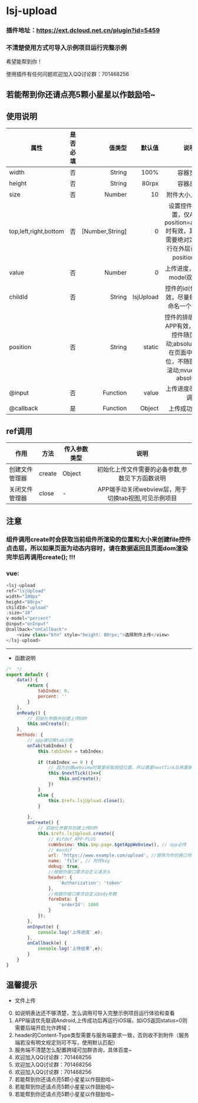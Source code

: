 # lsj-upload

### 插件地址：https://ext.dcloud.net.cn/plugin?id=5459

### 不清楚使用方式可导入示例项目运行完整示例

希望能帮到你！

使用插件有任何问题欢迎加入QQ讨论群：701468256

若能帮到你还请点亮5颗小星星以作鼓励哈~
---

## 使用说明
| 属性		| 是否必填	|  值类型	| 默认值	| 说明			|
| --------- | -------- 	| -----: 	| --: 	| :------------:|
| width		|	否 		| String	|100%	| 容器宽度		|
| height	|	否 		| String	|80rpx	| 容器高度		|
| size		|	否 		| Number	|10		| 附件大小上限(M)|
| top,left,right,bottom		|	否 		| [Number,String]	|0		| 设置控件绝对位置，仅App端position=absolute时有效，其他端若需要绝对定位可自行在外层设置css position样式|
| value		|	否 		| Number	|0		| 上传进度，通过v-model双向绑定|
| childId	|	否 		| String	|lsjUpload| 控件的id(仅APP有效，尽量每个控件命名一个唯一Id)|
| position	|	否 		| String	|static	| 控件的排版位置(仅APP有效，static=控件随页面滚动;absolute=控件在页面中绝对定位，不随窗口内容滚动;nvue仅支持absolute)|
| @input	|	否 		| Function	|value	| 上传进度改变时回调|
| @callback	|	是 		| Function	|Object	| 上传成功时回调	|

## ref调用
|作用 | 方法| 传入参数类型|  说明|
|---- | --------- | -------- | :--: |
|创建文件管理器| create|Object| 初始化上传文件需要的必备参数,参数见下方函数说明|
|关闭文件管理器| close|-		| APP端手动关闭webview层，用于切换tab视图,可见示例项目|

## 注意 
### 组件调用create时会获取当前组件所渲染的位置和大小来创建file控件点击层，所以如果页面为动态内容时，请在数据返回且页面dom渲染完毕后再调用create(); !!!

### vue:
``` javascript
<lsj-upload 
ref="lsjUpload"
width="100px"
height="80rpx"
childId="upload"
:size="10"
v-model="percent"
@input="onInput"
@callback="onCallback">
	<view class="btn" style="height: 80rpx;">选择附件上传</view>
</lsj-upload>
```

---
* 函数说明


``` javascript
/*  */
export default {
	data() {
		return {
			tabIndex: 0,
			percent: ''
		}
	},
	onReady() {
		// 初始化参数并创建上传DOM
		this.onCreate();
	},
	methods: {
		// app端切换tab示例
		onTab(tabIndex) {
			this.tabIndex = tabIndex;
			
			if (tabIndex == 0 ) {
				// 因为创建webview时需要获取按钮位置，所以需要nextTick后再重新调用create
				this.$nextTick(()=>{
					this.onCreate();
				})
			}
			else {
				this.$refs.lsjUpload.close();
			}
			
		},
		onCreate() {
			// 初始化参数并创建上传DOM
			this.$refs.lsjUpload.create({
				// #ifdef APP-PLUS
				cuWebview: this.$mp.page.$getAppWebview(), // app必传
				// #endif
				url: 'https://www.example.com/upload', //替换为你的接口地址
				name: 'file', // 附件key
				debug: true,
				//根据你接口需求自定义请求头
				header: {
					'Authorization': 'token'
				},
				//根据你接口需求自定义body参数
				formData: {
					'orderId': 1000
				}
			});
		},
		onInput(e) {
			console.log('上传进度',e);
		},
		onCallback(e) {
			console.log('上传结果',e);
		}
	}
}

```

## 温馨提示
	
* 文件上传
0. 如说明表达还不够清楚，怎么调用可导入完整示例项目运行体验和查看	
1. APP端请优先联调Android,上传成功后再运行iOS端，如iOS返回status=0则需要后端开启允许跨域；
2. header的Content-Type类型需要与服务端要求一致，否则收不到附件（服务端若没有明文规定则可不写，使用默认匹配）
3. 服务端不清楚怎么配置跨域可加群咨询，具体百度~
4. 欢迎加入QQ讨论群：701468256
5. 欢迎加入QQ讨论群：701468256
6. 欢迎加入QQ讨论群：701468256
7. 若能帮到你还请点亮5颗小星星以作鼓励哈~
8. 若能帮到你还请点亮5颗小星星以作鼓励哈~
9. 若能帮到你还请点亮5颗小星星以作鼓励哈~